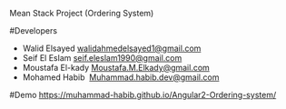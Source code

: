 Mean Stack Project (Ordering System)

#Developers
- Walid Elsayed <walidahmedelsayed1@gmail.com>
- Seif El Eslam <seif.eleslam1990@gmail.com>
- Moustafa El-kady <Moustafa.M.Elkady@gmail.com>
- Mohamed Habib  <Muhammad.habib.dev@gmail.com>



#Demo
https://muhammad-habib.github.io/Angular2-Ordering-system/
